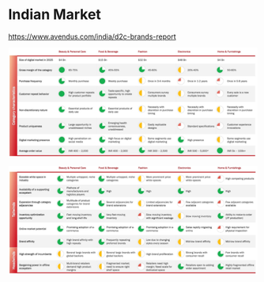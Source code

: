 # Indian Market

<https://www.avendus.com/india/d2c-brands-report>

![image](media/Business_Indian-Market-image1.jpeg)

![image](media/Business_Indian-Market-image2.jpeg)
